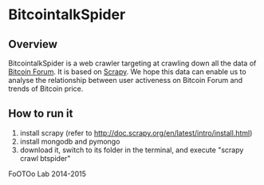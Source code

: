 BitcointalkSpider
================
## Overview

BitcointalkSpider is a web crawler targeting at crawling down all the data of [Bitcoin Forum](http://www.bitcointalk.org). It is based on [Scrapy](http://www.scrapy.org). We hope this data can enable us to analyse the relationship between user activeness on Bitcoin Forum and trends of Bitcoin price.

## How to run it

1. install scrapy (refer to http://doc.scrapy.org/en/latest/intro/install.html)
2. install mongodb and pymongo
3. download it, switch to its folder in the terminal, and execute "scrapy crawl btspider"

FoOTOo Lab 2014-2015